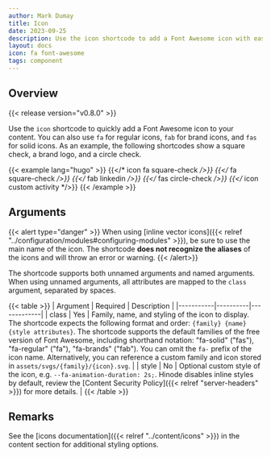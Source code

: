 ```yaml
---
author: Mark Dumay
title: Icon
date: 2023-09-25
description: Use the icon shortcode to add a Font Awesome icon with ease.
layout: docs
icon: fa font-awesome
tags: component
---
```


## Overview

{{< release version="v0.8.0" >}}

Use the `icon` shortcode to quickly add a Font Awesome icon to your content. You can also use `fa` for regular icons, `fab` for brand icons, and `fas` for solid icons. As an example, the following shortcodes show a square check, a brand logo, and a circle check.

<!-- markdownlint-disable MD037 -->
{{< example lang="hugo" >}}
{{</* icon fa square-check */>}}
{{</* fa square-check */>}}
{{</* fab linkedin */>}}
{{</* fas circle-check */>}}
{{</* icon custom activity */>}}
{{< /example >}}
<!-- markdownlint-enable MD037 -->

## Arguments

{{< alert type="danger" >}}
When using [inline vector icons]({{< relref "../configuration/modules#configuring-modules" >}}), be sure to use the main name of the icon. The shortcode **does not recognize the aliases** of the icons and will throw an error or warning.
{{< /alert>}}

The shortcode supports both unnamed arguments and named arguments. When using unnamed arguments, all attributes are mapped to the `class` argument, separated by spaces.

{{< table >}}
| Argument  | Required | Description |
|-----------|----------|-------------|
| class     | Yes | Family, name, and styling of the icon to display. The shortcode expects the following format and order: `{family} {name} {style attributes}`. The shortcode supports the default families of the free version of Font Awesome, including shorthand notation: "fa-solid" ("fas"), "fa-regular" ("fa"), "fa-brands" ("fab"). You can omit the `fa-` prefix of the icon name. Alternatively, you can reference a custom family and icon stored in `assets/svgs/{family}/{icon}.svg`. |
| style     | No | Optional custom style of the icon, e.g. `--fa-animation-duration: 2s;`. Hinode disables inline styles by default, review the [Content Security Policy]({{< relref "server-headers" >}}) for more details. |
{{< /table >}}

## Remarks

See the [icons documentation]({{< relref "../content/icons" >}}) in the content section for additional styling options.
